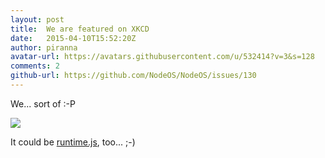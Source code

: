 ```yaml
---
layout: post
title:  We are featured on XKCD
date:   2015-04-10T15:52:20Z
author: piranna
avatar-url: https://avatars.githubusercontent.com/u/532414?v=3&s=128
comments: 2
github-url: https://github.com/NodeOS/NodeOS/issues/130
---
```

We... sort of :-P

[![](http://imgs.xkcd.com/comics/operating_systems.png)](http://xkcd.com/1508/)

It could be [runtime.js](http://runtimejs.org/), too... ;-)

